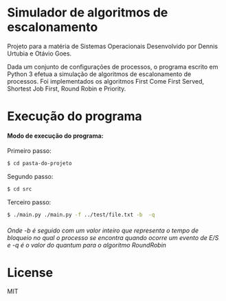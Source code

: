 # Simulador de algoritmos de escalonamento

Projeto para a matéria de Sistemas Operacionais
Desenvolvido por Dennis Urtubia e Otávio Goes.

Dada um conjunto de configurações de processos, o programa escrito em Python 3 efetua a simulação de algoritmos de escalonamento de processos. Foi implementados os algoritmos First Come First Served, Shortest Job First, Round Robin e Priority.  

# Execução do programa

#### Modo de execução do programa:

Primeiro passo:

```sh
$ cd pasta-do-projeto
```

Segundo passo:

```sh
$ cd src
```

Terceiro passo:

```sh
$ ./main.py ./main.py -f ../test/file.txt -b  -q 
```
###### Onde -b é seguido com um valor inteiro que representa o tempo de bloqueio no qual o processo se encontra quando ocorre um evento de E/S e -q é o valor do quantum para o algoritmo RoundRobin

# License
MIT